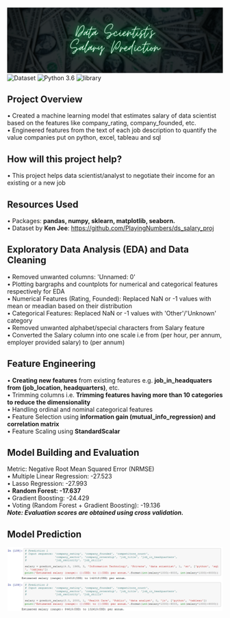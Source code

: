 ![DSSP](readme-resources/data-scientist-salary-banner.png)
![Dataset](https://img.shields.io/badge/Dataset-Ken_Jee-blue.svg) ![Python 3.6](https://img.shields.io/badge/Python-3.6-brightgreen.svg) ![library](https://img.shields.io/badge/Library-sklearn-orange.svg)

## Project Overview
• Created a machine learning model that estimates salary of data scientist based on the features like company_rating, company_founded, etc.<br/>
• Engineered features from the text of each job description to quantify the value companies put on python, excel, tableau and sql

## How will this project help?
• This project helps data scientist/analyst to negotiate their income for an existing or a new job

## Resources Used
• Packages: **pandas, numpy, sklearn, matplotlib, seaborn.**<br/>
• Dataset by **Ken Jee**: https://github.com/PlayingNumbers/ds_salary_proj

## Exploratory Data Analysis (EDA) and Data Cleaning
• Removed unwanted columns: 'Unnamed: 0'<br/>
• Plotting bargraphs and countplots for numerical and categorical features respectively for EDA<br/>
• Numerical Features (Rating, Founded): Replaced NaN or -1 values with mean or meadian based on their distribution<br/>
• Categorical Features: Replaced NaN or -1 values with 'Other'/'Unknown' category<br/>
• Removed unwanted alphabet/special characters from Salary feature<br/>
• Converted the Salary column into one scale i.e from (per hour, per annum, employer provided salary) to (per annum)

## Feature Engineering
• **Creating new features** from existing features e.g. **job_in_headquaters from (job_location, headquarters)**, etc.<br/>
• Trimming columns i.e. **Trimming features having more than 10 categories to reduce the dimensionality**<br/>
• Handling ordinal and nominal categorical features<br/>
• Feature Selection using **information gain (mutual_info_regression) and correlation matrix**<br/>
• Feature Scaling using **StandardScalar**

## Model Building and Evaluation
Metric: Negative Root Mean Squared Error (NRMSE)<br/>
• Multiple Linear Regression: -27.523<br/>
• Lasso Regression: -27.993<br/>
• **Random Forest: -17.637**<br/>
• Gradient Boosting: -24.429<br/>
• Voting (Random Forest + Gradient Boosting): -19.136<br/>
_**Note: Evaluation scores are obtained using cross validation.**_

## Model Prediction
![Prediction](readme-resources/prediction.png)
